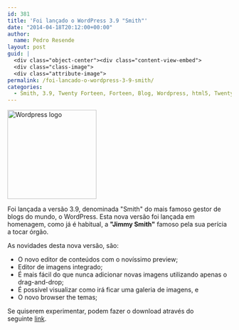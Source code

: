 ```yaml
---
id: 381
title: 'Foi lançado o WordPress 3.9 "Smith"'
date: "2014-04-18T20:12:00+00:00"
author:
  name: Pedro Resende
layout: post
guid: |
  <div class="object-center"><div class="content-view-embed">
  <div class="class-image">
  <div class="attribute-image">
permalink: /foi-lancado-o-wordpress-3-9-smith/
categories:
  - Smith, 3.9, Twenty Forteen, Forteen, Blog, Wordpress, html5, Twenty, video, autosave, CMS
---
```


<div class="object-center">
  <div class="content-view-embed">
    <div class="class-image">
      <div class="attribute-image">
      <img src="https://blog.resende.biz/assets/blog/ezdemo_site/storage/images/media/images/wordpress-logo/11990-1-eng-GB/Wordpress-logo_medium.jpg" width="200" height="200"  style="border: 0px solid ;" alt="Wordpress logo" title="Wordpress logo" />
      </div>
    </div>
  </div>
</div>

Foi lançada a versão 3.9, denominada "Smith" do mais famoso gestor de blogs do mundo, o WordPress. Esta nova versão foi lançada em homenagem, como já é habitual, a&nbsp;**"Jimmy Smith"**&nbsp;famoso pela sua perícia a tocar órgão.

As novidades desta nova versão, são:

- O novo editor de conteúdos com o novíssimo preview;
- Editor de imagens integrado;
- É mais fácil do que nunca adicionar novas imagens utilizando apenas o drag-and-drop;
- É possível visualizar como irá ficar uma galeria de imagens, e
- O novo browser the temas;

Se quiserem experimentar, podem fazer o download através do seguinte&nbsp;<a href="http://wordpress.org/latest.tar.gz" target="_blank">link</a>.
